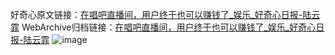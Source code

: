好奇心原文链接：[在唱吧直播间，用户终于也可以赚钱了_娱乐_好奇心日报-陆云霏](https://www.qdaily.com/articles/5004.html)
WebArchive归档链接：[在唱吧直播间，用户终于也可以赚钱了_娱乐_好奇心日报-陆云霏](http://web.archive.org/web/20190623163619/https://www.qdaily.com/articles/5004.html)
![image](http://ww3.sinaimg.cn/large/007d5XDply1g3wclehs5lj30u02n47wh)